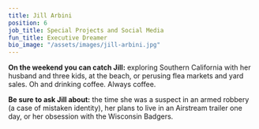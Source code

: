 ```yaml
---
title: Jill Arbini
position: 6
job_title: Special Projects and Social Media
fun_title: Executive Dreamer
bio_image: "/assets/images/jill-arbini.jpg"
---
```


**On the weekend you can catch Jill:** exploring Southern California with her husband and three kids, at the beach, or perusing flea markets and yard sales. Oh and drinking coffee. Always coffee.

**Be sure to ask Jill about:** the time she was a suspect in an armed robbery (a case of mistaken identity), her plans to live in an Airstream trailer one day, or her obsession with the Wisconsin Badgers.
